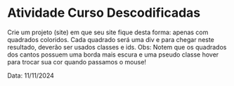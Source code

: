 # Atividade Curso Descodificadas

Crie um projeto (site) em que seu site fique desta forma: apenas com quadrados coloridos.
Cada quadrado será uma div e para chegar neste resultado, deverão ser usados classes e ids.
Obs: Notem que os quadrados dos cantos possuem uma borda mais escura e uma pseudo classe hover para trocar sua cor quando passamos o mouse!

Data: 11/11/2024
